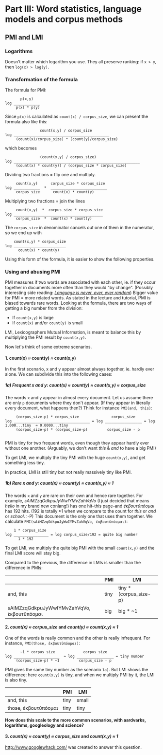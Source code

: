# Part III: Word statistics, language models and corpus methods

## PMI and LMI

### Logarithms

Doesn't matter which logarithm you use. They all preserve ranking: if `x > y`, then `log(x) > log(y)`.


### Transformation of the formula

The formula for PMI:

```
       p(x,y) 
log ____________
     p(x) * p(y)
```

Since `p(x)` is calculated as `count(x) / corpus_size`, we can present the formula also like this:


```
                count(x,y) / corpus_size 
log ____________________________________________
     (count(x)/corpus_size) * (count(y)/corpus_size)
```

which becomes


```
                (count(x,y) / corpus_size) 
log __________________________________________________________
     (count(x) * count(y)) / (corpus_size * corpus_size)
```

Dividing two fractions = flip one and multiply.

```
     count(x,y)      corpus_size * corpus_size
log ____________  *  __________________________
     corpus_size      count(x) * count(y)
```

Multiplying two fractions = join the lines

```
     count(x,y)	 *  corpus_size * corpus_size
log _________________________________________
     corpus_size  *  count(x) * count(y)
```


The `corpus_size` in denominator cancels out one of them in the numerator, so we end up with

```
    count(x,y) * corpus_size
log ________________________
      count(x) * count(y)
```

Using this form of the formula, it is easier to show the following properties.


### Using and abusing PMI

PMI measures if two words are associated with each other, ie. if they occur together in documents more often than they would "by change". (Possibly interesting side reading: [*Language is never, ever, ever random*](http://www.kilgarriff.co.uk/Publications/2005-K-lineer.pdf))
Bigger value for PMI = more related words.
As stated in the lecture and tutorial, PMI is biased towards rare words. Looking at the formula, there are two ways of getting a big number from the division:

* If `count(x,y)` is large
* If `count(x)` and/or `count(y)` is small

LMI, Lexicographers Mutual Information, is meant to balance this by multiplying the PMI result by `count(x,y)`.


Now let's think of some extreme scenarios.

#### 1. count(x) ≈ count(y) ≈ count(x,y)

In the first scenario, x and y appear almost always together, ie. hardly ever alone.
We can subdivide this into the following cases:

##### 1a) Frequent x and y: *count(x) ≈ count(y) ≈ count(x,y) ≈ corpus_size*

The words `x` and `y` appear in almost every document. Let us assume there are only `p` documents where they don't appear. (If they appear in literally every document, what happens then?)
Think for instance `PMI(and, this)`:

```
     (corpus_size-p) * corpus_size               corpus_size
log ___________________________________ = log _________________ = log 1.000...tiny  ≈ 0.0000...tiny
     (corpus_size-p) * (corpus_size-p)         corpus_size - p
     
```

PMI is tiny for two frequent words, even though they appear hardly ever without one another. (Arguably, we don't want *this* & *and* to have a big PMI)

To get LMI, we multiply the tiny PMI with the huge `count(x,y)`, and get something less tiny.

In practice, LMI is still tiny but not really massively tiny like PMI.

##### 1b) Rare x and y: *count(x) ≈ count(y) ≈ count(x,y) ≈ 1*

The words `x` and `y` are rare on their own and hence rare together. 
For example, *sAiMZzqGdkpuJyWwIYMvZahVqVo* (I just decided that means *hello* in my brand new conlang!) has one hit–this page–and *ἐκβουτῠπόομαι* has 192 hits.
(192 is totally ≈1 when we compare to the count for *this* or *and* or *school*. :-P)
This document is the only one that uses them together.
We calculate `PMI(sAiMZzqGdkpuJyWwIYMvZahVqVo, ἐκβουτῠπόομαι)`:

```
    1 * corpus_size
log ________________ = log corpus_size/192 = quite big number
      1 * 192
```

To get LMI, we multiply the quite big PMI with the small `count(x,y)` and the final LMI score will stay big.

Compared to the previous, the difference in LMIs is smaller than the difference in PMIs:

|                                            | PMI  | LMI                    |
|--------------------------------------------|------|------------------------|
| and, this                                  | tiny | tiny * (corpus_size-p) |
| sAiMZzqGdkpuJyWwIYMvZahVqVo, ἐκβουτῠπόομαι | big  | big * ~1               |


#### 2. *count(x) ≈ corpus_size* and *count(y) ≈ count(x,y) ≈ 1*
 
One of the words is really common and the other is really infrequent. For instance, `PMI(those, ἐκβουτῠπόομαι)`:

```
       ~1 * corpus_size             corpus_size
log _____________________  ≈ log _________________ = tiny number
     (corpus_size-p) * ~1         corpus_size - p
```

PMI gives the same tiny number as the scenario `1a)`. But LMI shows the difference: here `count(x,y)` is tiny, and when we multiply PMI by it, the LMI is also tiny.

|                      | PMI  | LMI   |
|----------------------|------|-------|
| and, this            | tiny | small |
| those, ἐκβουτῠπόομαι | tiny | tiny  |

**How does this scale to the more common scenarios, with aardvarks, logarithms, googleology and science?**

#### 3. *count(x) ≈ count(y) ≈ corpus_size* and *count(x,y) ≈ 1*

http://www.googlewhack.com/ was created to answer this question. 